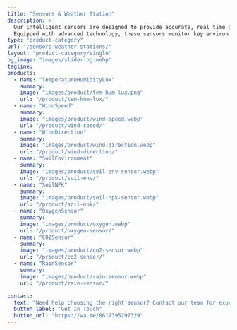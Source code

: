 ```yaml
---
title: "Sensors & Weather Station"
description: >
  Our intelligent sensors are designed to provide accurate, real time data to enhance decision-making in agricultural and irrigation management.
  Equipped with advanced technology, these sensors monitor key environmental and soil parameters, enabling precision and efficiency in resource utilization.
type: "product-category"
url: "/sensors-weather-stations/"
layout: "product-category/single"
bg_image: "images/slider-bg.webp"
tagline: 
products:
  - name: "TemperatureHumidityLux"
    summary: 
    image: "images/product/tem-hum-lux.png"
    url: "/product/tem-hum-lux/"
  - name: "WindSpeed" 
    summary: 
    image: "images/product/wind-speed.webp"
    url: "/product/wind-speed/"
  - name: "WindDirection" 
    summary: 
    image: "images/product/wind-direction.webp"
    url: "/product/wind-direction/"
  - name: "SoilEnvironment" 
    summary: 
    image: "images/product/soil-env-sensor.webp"
    url: "/product/soil-env/"
  - name: "SoilNPK" 
    summary: 
    image: "images/product/soil-npk-sensor.webp"
    url: "/product/soil-npk/"
  - name: "OxygenSensor" 
    summary: 
    image: "images/product/oxygen.webp"
    url: "/product/oxygen-sensor/"
  - name: "CO2Sensor" 
    summary: 
    image: "images/product/co2-sensor.webp"
    url: "/product/co2-sensor/"
  - name: "RainSensor" 
    summary: 
    image: "images/product/rain-sensor.webp"
    url: "/product/rain-sensor/"

contact:
  text: "Need help choosing the right sensor? Contact our team for expert advice."
  button_label: "Get in Touch"
  button_url: "https://wa.me/8617395297329"
---
```

